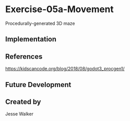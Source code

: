 # Exercise-05a-Movement
Procedurally-generated 3D maze

## Implementation

## References
https://kidscancode.org/blog/2018/08/godot3_procgen1/

## Future Development

## Created by
Jesse Walker